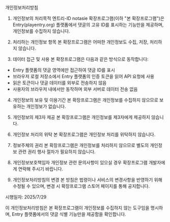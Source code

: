 개인정보처리방침

1. 개인정보의 처리목적
엔트리-ID notasie 확장프로그램(이하 "본 확장프로그램")은 Entry(playentry.org) 플랫폼에서 댓글의 고유 ID를 표시하는 기능만을 제공하며, 개인정보를 수집하지 않습니다.

2. 처리하는 개인정보 항목
본 확장프로그램은 어떠한 개인정보도 수집, 저장, 처리하지 않습니다.

3. 데이터 접근 및 사용
본 확장프로그램은 다음과 같은 방식으로 동작합니다:
- Entry 플랫폼의 댓글 영역에만 접근하여 댓글 ID를 표시
- 브라우저 로컬 저장소에서 Entry 플랫폼의 인증 토큰을 읽어 API 요청에 사용
- 읽은 토큰이나 댓글 데이터를 외부로 전송하지 않음
- 사용자의 브라우저 내에서만 동작하며 외부 서버로 데이터 전송 없음

4. 개인정보의 보유 및 이용기간
본 확장프로그램은 개인정보를 수집하지 않으므로 보유하는 개인정보가 없습니다.

5. 개인정보의 제3자 제공
본 확장프로그램은 개인정보를 제3자에게 제공하지 않습니다.

6. 개인정보 처리의 위탁
본 확장프로그램은 개인정보 처리를 위탁하지 않습니다.

7. 정보주체의 권리
본 확장프로그램은 개인정보를 처리하지 않으므로 별도의 개인정보 관련 권리 행사 절차가 필요하지 않습니다.

8. 개인정보보호책임자
개인정보 관련 문의사항이 있으실 경우 확장프로그램 개발자에게 연락해 주시기 바랍니다.

9. 개인정보처리방침의 변경
본 방침은 법령이나 서비스의 변경사항을 반영하기 위해 수정될 수 있으며, 변경 시 확장프로그램 스토어 페이지를 통해 공지합니다.

시행일자: 2025/7/29

이 개인정보처리방침은 본 확장프로그램이 개인정보를 수집하지 않는 도구임을 명시하며, Entry 플랫폼에서의 댓글 식별 기능만을 제공함을 확인합니다.
